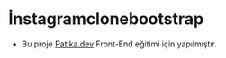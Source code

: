 # İnstagramclonebootstrap
* Bu proje [Patika.dev](https://www.patika.dev) Front-End eğitimi için yapılmıştır.
